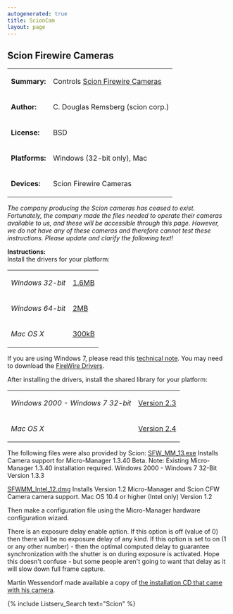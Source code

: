 ```yaml
---
autogenerated: true
title: ScionCam
layout: page
---
```


## Scion Firewire Cameras

<table>
<tr>
<td markdown="1">

**Summary:**

</td>
<td markdown="1">

Controls [Scion Firewire Cameras](http://www.scioncorp.com/)

</td>
</tr>
<tr>
<td markdown="1">

**Author:**

</td>
<td markdown="1">

C. Douglas Remsberg (scion corp.)

</td>
</tr>
<tr>
<td markdown="1">

**License:**

</td>
<td markdown="1">

BSD

</td>
</tr>
<tr>
<td markdown="1">

**Platforms:**

</td>
<td markdown="1">

Windows (32-bit only), Mac

</td>
</tr>
<tr>
<td markdown="1">

**Devices:**

</td>
<td markdown="1">

Scion Firewire Cameras

</td>
</tr>
</table>

*The company producing the Scion cameras has ceased to exist.
Fortunately, the company made the files needed to operate their cameras
available to us, and these will be accessible through this page.
However, we do not have any of these cameras and therefore cannot test
these instructions. Please update and clarify the following text!*

**Instructions:**  
Install the drivers for your platform:

<table>
<tr>
<td markdown="1">

*Windows 32-bit*

</td>
<td markdown="1">

[1.6MB](http://valelab.ucsf.edu/~nico/Scion/Drivers/SFWDrivers32.exe)

</td>
</tr>
<tr>
<td markdown="1">

*Windows 64-bit*

</td>
<td markdown="1">

[2MB](http://valelab.ucsf.edu/~nico/Scion/Drivers/SFWDrivers64.exe)

</td>
</tr>
<tr>
<td markdown="1">

*Mac OS X*

</td>
<td markdown="1">

[300kB](http://valelab.ucsf.edu/~nico/Scion/Drivers/sfwdist.pkg.Tar.gz)

</td>
</tr>
</table>

If you are using Windows 7, please read this [technical
note](http://valelab.ucsf.edu/~nico/Scion/Drivers/technical_note_2.htm).
You may need to download the [FireWire
Drivers](http://valelab.ucsf.edu/~nico/Scion/Drivers/FireWireDrivers.exe).

After installing the drivers, install the shared library for your
platform:

<table>
<tr>
<td markdown="1">

*Windows 2000 - Windows 7 32-bit*

</td>
<td markdown="1">

[Version
2.3](http://valelab.ucsf.edu/~nico/Scion/Micro-Manager/SFW_Library.exe)

</td>
</tr>
<tr>
<td markdown="1">

*Mac OS X*

</td>
<td markdown="1">

[Version
2.4](http://valelab.ucsf.edu/~nico/Scion/Micro-Manager/sfwlibraries.pkg.Tar.gz)

</td>
</tr>
</table>

The following files were also provided by Scion:
[SFW\_MM\_13.exe](http://valelab.ucsf.edu/~nico/Scion/Micro-Manager/SFW_MM_13.exe)
Installs Camera support for Micro-Manager 1.3.40 Beta. Note: Existing
Micro-Manager 1.3.40 installation required. Windows 2000 - Windows 7
32-Bit Version 1.3.3

[SFWMM\_Intel\_12.dmg](http://valelab.ucsf.edu/~nico/Scion/Micro-Manager/SFWMM_Intel_12.dmg)
Installs Version 1.2 Micro-Manager and Scion CFW Camera camera support.
Mac OS 10.4 or higher (Intel only) Version 1.2

Then make a configuration file using the Micro-Manager hardware
configuration wizard.

There is an exposure delay enable option. If this option is off (value
of 0) then there will be no exposure delay of any kind. If this option
is set to on (1 or any other number) - then the optimal computed delay
to guarantee synchronization with the shutter is on during exposure is
activated. Hope this doesn't confuse - but some people aren't going to
want that delay as it will slow down full frame capture.

Martin Wessendorf made available a copy of [the installation CD that
came with his
camera](http://valelab.ucsf.edu/~nico/Scion/Scioninfodrivers.zip).

{% include Listserv_Search text="Scion" %}

